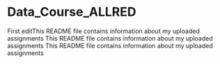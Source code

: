 # Data_Course_ALLRED
First editThis README file contains information about my uploaded assignments
This README file contains information about my uploaded assignments
This README file contains information about my uploaded assignments
